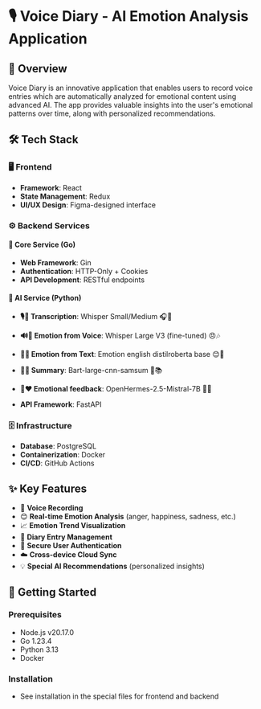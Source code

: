 # 🎙️ Voice Diary - AI Emotion Analysis Application

## 🌟 Overview
Voice Diary is an innovative application that enables users to record voice entries which are automatically analyzed for emotional content using advanced AI. The app provides valuable insights into the user's emotional patterns over time, along with personalized recommendations.

## 🛠️ Tech Stack

### 🖥️ Frontend
- **Framework**: React
- **State Management**: Redux
- **UI/UX Design**: Figma-designed interface

### ⚙️ Backend Services
#### 🐹 Core Service (Go)
- **Web Framework**: Gin
- **Authentication**: HTTP-Only + Cookies
- **API Development**: RESTful endpoints

#### 🐍 AI Service (Python)
- **🎙️🧾 Transcription**: Whisper Small/Medium 🎧📝  
- **🔊🧠 Emotion from Voice**: Whisper Large V3 (fine-tuned) 😠🎶  
- **📝💭 Emotion from Text**: Emotion english distilroberta base 😊🧠  
- **🧠📝 Summary**: Bart-large-cnn-samsum 📰📚  
- **💬❤️ Emotional feedback**: OpenHermes-2.5-Mistral-7B 🤖✨

- **API Framework**: FastAPI

### 🗄️ Infrastructure
- **Database**: PostgreSQL
- **Containerization**: Docker
- **CI/CD**: GitHub Actions

## ✨ Key Features
- 🎤 **Voice Recording**
- 😊 **Real-time Emotion Analysis** (anger, happiness, sadness, etc.)
- 📈 **Emotion Trend Visualization**
- 📝 **Diary Entry Management**
- 🔐 **Secure User Authentication**
- ☁️ **Cross-device Cloud Sync**
- 💡 **Special AI Recommendations** (personalized insights)

## 🚀 Getting Started

### Prerequisites
- Node.js v20.17.0
- Go 1.23.4
- Python 3.13
- Docker

### Installation
- See installation in the special files for frontend and backend


